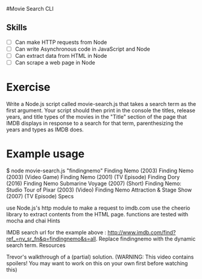 #Movie Search CLI
## Skills

- [ ] Can make HTTP requests from Node
- [ ] Can write Asynchronous code in JavaScript and Node
- [ ] Can extract data from HTML in Node
- [ ] Can scrape a web page in Node

# Exercise

Write a Node.js script called movie-search.js that takes a search term as the first argument. Your script should then print in the console the titles, release years, and title types of the movies in the "Title" section of the page that IMDB displays in response to a search for that term, parenthesizing the years and types as IMDB does.

# Example usage

$ node movie-search.js "findingnemo"
Finding Nemo (2003)
Finding Nemo (2003) (Video Game)
Finding Nemo (2001) (TV Episode)
Finding Dory (2016)
Finding Nemo Submarine Voyage (2007) (Short)
Finding Nemo: Studio Tour of Pixar (2003) (Video)
Finding Nemo Attraction & Stage Show (2007) (TV Episode)
Specs

use Node.js's http module to make a request to imdb.com
use the cheerio library to extract contents from the HTML page.
functions are tested with mocha and chai
Hints

IMDB search url for the example above : http://www.imdb.com/find?ref_=nv_sr_fn&q=findingnemo&s=all. Replace findingnemo with the dynamic search term.
Resources

Trevor's walkthrough of a (partial) solution. (WARNING: This video contains spoilers! You may want to work on this on your own first before watching this)

